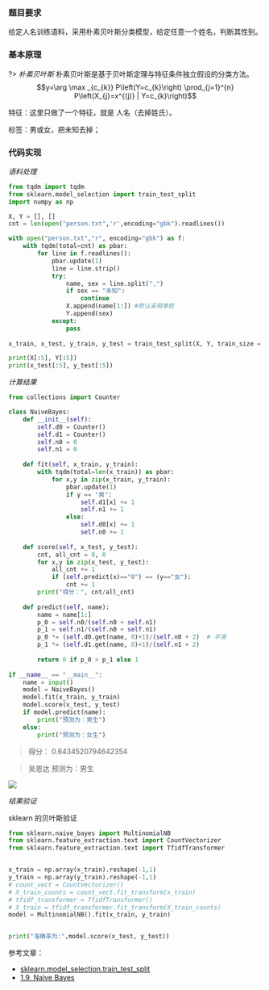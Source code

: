 
### 题目要求

给定人名训练语料，采用朴素贝叶斯分类模型，给定任意一个姓名，判断其性别。


### 基本原理

?> _朴素贝叶斯_
朴素贝叶斯是基于贝叶斯定理与特征条件独立假设的分类方法。$$y=\arg \max _{c_{k}} P\left(Y=c_{k}\right) \prod_{j=1}^{n} P\left(X_{j}=x^{(j)} | Y=c_{k}\right)$$

特征：这里只做了一个特征，就是 人名（去掉姓氏）。

标签：男或女，把未知去掉；

### 代码实现

_语料处理_

```python
from tqdm import tqdm
from sklearn.model_selection import train_test_split
import numpy as np

X, Y = [], []
cnt = len(open("person.txt",'r',encoding="gbk").readlines())

with open("person.txt","r", encoding="gbk") as f:
    with tqdm(total=cnt) as pbar:
        for line in f.readlines():
            pbar.update(1)
            line = line.strip()
            try:
                name, sex = line.split(",")
                if sex == "未知":
                    continue
                X.append(name[1:]) #默认采用单姓
                Y.append(sex) 
            except:
                pass
                
x_train, x_test, y_train, y_test = train_test_split(X, Y, train_size = 0.7)

print(X[:5], Y[:5])
print(x_test[:5], y_test[:5])
```


_计算结果_

```python
from collections import Counter

class NaiveBayes:
    def __init__(self):
        self.d0 = Counter()
        self.d1 = Counter()
        self.n0 = 0
        self.n1 = 0
        
    def fit(self, x_train, y_train):
        with tqdm(total=len(x_train)) as pbar:
            for x,y in zip(x_train, y_train):
                pbar.update(1)
                if y == "男":
                    self.d1[x] += 1
                    self.n1 += 1
                else:
                    self.d0[x] += 1
                    self.n0 += 1
        
    def score(self, x_test, y_test):
        cnt, all_cnt = 0, 0
        for x,y in zip(x_test, y_test):
            all_cnt += 1
            if (self.predict(x)=="0") == (y=="女"):
                cnt += 1
        print("得分：", cnt/all_cnt)
            
    def predict(self, name):
        name = name[1:]
        p_0 = self.n0/(self.n0 + self.n1)
        p_1 = self.n1/(self.n0 + self.n1)
        p_0 *= (self.d0.get(name, 0)+1)/(self.n0 + 2)  # 平滑
        p_1 *= (self.d1.get(name, 0)+1)/(self.n1 + 2)
        
        return 0 if p_0 > p_1 else 1
            
if __name__ == "__main__":
    name = input()
    model = NaiveBayes()
    model.fit(x_train, y_train)
    model.score(x_test, y_test)
    if model.predict(name):
        print("预测为：男生")
    else:
        print("预测为：女生")
```
>得分： 0.6434520794642354

>吴恩达 预测为：男生


<img src="https://img-1301102143.cos.ap-beijing.myqcloud.com/202112111502476.jpg">


_结果验证_

sklearn 的贝叶斯验证

```python
from sklearn.naive_bayes import MultinomialNB
from sklearn.feature_extraction.text import CountVectorizer
from sklearn.feature_extraction.text import TfidfTransformer


x_train = np.array(x_train).reshape(-1,1)
y_train = np.array(y_train).reshape(-1,1)
# count_vect = CountVectorizer()
# X_train_counts = count_vect.fit_transform(x_train)
# tfidf_transformer = TfidfTransformer()
# X_train = tfidf_transformer.fit_transform(X_train_counts)
model = MultinomialNB().fit(x_train, y_train)


print("准确率为:",model.score(x_test, y_test))
```


参考文章：
- [sklearn.model_selection.train_test_split](https://scikit-learn.org/stable/modules/generated/sklearn.model_selection.train_test_split.html)
- [1.9. Naive Bayes](https://scikit-learn.org/stable/modules/naive_bayes.html)
